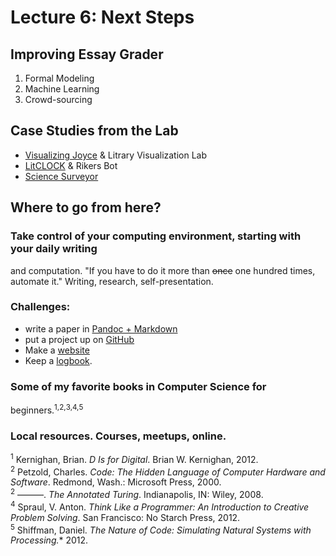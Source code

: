 # Lecture 6: Next Steps

## Improving Essay Grader
1. Formal Modeling
2. Machine Learning
3. Crowd-sourcing

## Case Studies from the Lab
- [Visualizing Joyce](http://y-li.me/projects/joyce-ulysses-sirens-redux.html)
& Litrary Visualization Lab
- [LitCLOCK](https://twitter.com/litclock) & Rikers Bot
- [Science
Surveyor](http://xpmethod.plaintext.in/public-discourse/surveyor.html)

## Where to go from here?

### Take control of your computing environment, starting with your daily writing
and computation. "If you have to do it more than ~~once~~ one hundred times,
automate it." Writing, research, self-presentation.

### Challenges:
- write a paper in [Pandoc +
  Markdown](http://programminghistorian.org/lessons/sustainable-authorship-in-plain-text-using-pandoc-and-markdown)
- put a project up on [GitHub](http://gitimmersion.com/)
- Make a [website](http://jekyllrb.com/)
- Keep a [logbook](https://github.com/denten/dhnotes/wiki).

### Some of my favorite books in Computer Science for
  beginners.<sup>1,</sup><sup>2,</sup><sup>3,</sup><sup>4,</sup><sup>5</sup>

### Local resources. Courses, meetups, online.

<sup>1</sup> Kernighan, Brian. *D Is for Digital*. Brian W. Kernighan, 2012.  
<sup>2</sup> Petzold, Charles. *Code: The Hidden Language of Computer Hardware
and Software*. Redmond, Wash.: Microsoft Press, 2000.  
<sup>2</sup> ———. *The Annotated Turing*. Indianapolis, IN: Wiley, 2008.  
<sup>4</sup> Spraul, V. Anton. *Think Like a Programmer: An Introduction to
Creative Problem Solving*. San Francisco: No Starch Press, 2012.  
<sup>5</sup> Shiffman, Daniel. *The Nature of Code: Simulating Natural Systems
with Processing.** 2012.  

